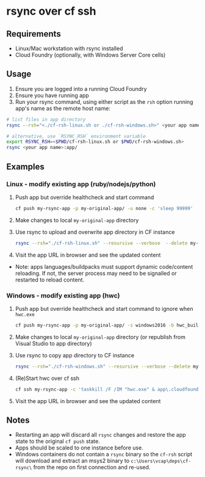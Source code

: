 # rsync over cf ssh

## Requirements
* Linux/Mac workstation with rsync installed
* Cloud Foundry (optionally, with Windows Server Core cells)

## Usage 

1. Ensure you are logged into a running Cloud Foundry
1. Ensure you have running app
1. Run your rsync command, using either script as the `rsh` option running app's name as the remote host name:
```sh
# list files in app directory
rsync --rsh="<./cf-rsh-linux.sh or ./cf-rsh-windows.sh>" <your app name>:app/

# alternative, use `RSYNC_RSH` environment variable
export RSYNC_RSH=<$PWD/cf-rsh-linux.sh or $PWD/cf-rsh-windows.sh>
rsync <your app name>:app/
```

## Examples

### Linux - modify existing app (ruby/nodejs/python)
1. Push app but override healthcheck and start command
    ```sh
    cf push my-rsync-app -p my-original-app/ -u none -c 'sleep 99999'
    ```

1. Make changes to local `my-original-app` directory

1. Use rsync to upload and overwrite app directory in CF instance
    ```sh
    rsync --rsh="./cf-rsh-linux.sh" --resursive --verbose  --delete my-original-app/ my-rsync-app:app
    ```

1. Visit the app URL in browser and see the updated content

* Note: apps languages/buildpacks must support dynamic code/content reloading. If not, the server process may need to be signalled or restarted to reload content.


### Windows - modify existing app (hwc)
1. Push app but override healthcheck and start command to ignore when `hwc.exe` 
    ```sh
    cf push my-rsync-app -p my-original-app/ -s windows2016 -b hwc_buildpack -u none -c 'powershell Start-Sleep 99999'
    ```

1. Make changes to local `my-original-app` directory (or republish from Visual Studio to app directory)

1. Use rsync to copy app directory to CF instance
    ```sh
    rsync --rsh="./cf-rsh-windows.sh" --resursive --verbose --delete my-original-app/ my-rsync-app:app
    ```

1. (Re)Start hwc over cf ssh
    ```sh
    cf ssh my-rsync-app -c 'taskkill /F /IM "hwc.exe" & app\.cloudfoundry\hwc.exe -appRootPath app'
    ```

1. Visit the app URL in browser and see the updated content

## Notes
* Restarting an app will discard all `rsync` changes and restore the app state to the original `cf push` state.
* Apps should be scaled to one instance before use.
* Windows containers do not contain a `rsync` binary so the `cf-rsh` script will download and extract an msys2 binary to `c:\Users\vcap\deps\cf-rsync\` from the repo on first connection and re-used.
